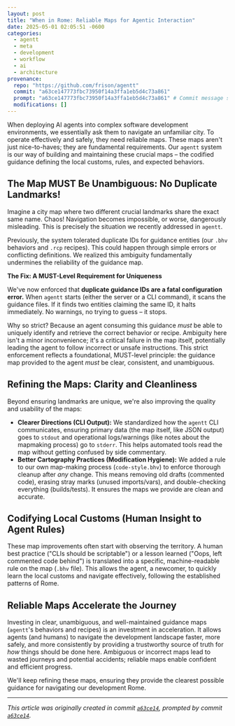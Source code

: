 ```yaml
---
layout: post
title: "When in Rome: Reliable Maps for Agentic Interaction"
date: 2025-05-01 02:05:51 -0600
categories:
  - agentt
  - meta
  - development
  - workflow
  - ai
  - architecture
provenance:
  repo: "https://github.com/frison/agentt"
  commit: "a63ce147773fbc73950f14a3ffa1eb5d4c73a861"
  prompt: "a63ce147773fbc73950f14a3ffa1eb5d4c73a861" # Commit message served as prompt
  modifications: []
---
```


When deploying AI agents into complex software development environments, we essentially ask them to navigate an unfamiliar city. To operate effectively and safely, they need reliable maps. These maps aren't just nice-to-haves; they are fundamental requirements. Our `agentt` system is our way of building and maintaining these crucial maps – the codified guidance defining the local customs, rules, and expected behaviors.

## The Map MUST Be Unambiguous: No Duplicate Landmarks!

Imagine a city map where two different crucial landmarks share the exact same name. Chaos! Navigation becomes impossible, or worse, dangerously misleading. This is precisely the situation we recently addressed in `agentt`.

Previously, the system tolerated duplicate IDs for guidance entities (our `.bhv` behaviors and `.rcp` recipes). This could happen through simple errors or conflicting definitions. We realized this ambiguity fundamentally undermines the reliability of the guidance map.

**The Fix: A MUST-Level Requirement for Uniqueness**

We've now enforced that **duplicate guidance IDs are a fatal configuration error.** When `agentt` starts (either the server or a CLI command), it scans the guidance files. If it finds two entities claiming the same ID, it halts immediately. No warnings, no trying to guess – it stops.

Why so strict? Because an agent consuming this guidance *must* be able to uniquely identify and retrieve the correct behavior or recipe. Ambiguity here isn't a minor inconvenience; it's a critical failure in the map itself, potentially leading the agent to follow incorrect or unsafe instructions. This strict enforcement reflects a foundational, MUST-level principle: the guidance map provided to the agent *must* be clear, consistent, and unambiguous.

## Refining the Maps: Clarity and Cleanliness

Beyond ensuring landmarks are unique, we're also improving the quality and usability of the maps:

*   **Clearer Directions (CLI Output):** We standardized how the `agentt` CLI communicates, ensuring primary data (the map itself, like JSON output) goes to `stdout` and operational logs/warnings (like notes about the mapmaking process) go to `stderr`. This helps automated tools read the map without getting confused by side commentary.
*   **Better Cartography Practices (Modification Hygiene):** We added a rule to our own map-making process (`code-style.bhv`) to enforce thorough cleanup after *any* change. This means removing old drafts (commented code), erasing stray marks (unused imports/vars), and double-checking everything (builds/tests). It ensures the maps we provide are clean and accurate.

## Codifying Local Customs (Human Insight to Agent Rules)

These map improvements often start with observing the territory. A human best practice ("CLIs should be scriptable") or a lesson learned ("Oops, left commented code behind") is translated into a specific, machine-readable rule on the map (`.bhv` file). This allows the agent, a newcomer, to quickly learn the local customs and navigate effectively, following the established patterns of Rome.

## Reliable Maps Accelerate the Journey

Investing in clear, unambiguous, and well-maintained guidance maps (`agentt`'s behaviors and recipes) is an investment in acceleration. It allows agents (and humans) to navigate the development landscape faster, more safely, and more consistently by providing a trustworthy source of truth for *how* things should be done here. Ambiguous or incorrect maps lead to wasted journeys and potential accidents; reliable maps enable confident and efficient progress.

We'll keep refining these maps, ensuring they provide the clearest possible guidance for navigating our development Rome.

---

*This article was originally created in commit [`a63ce14`](https://github.com/frison/agentt/commit/a63ce147773fbc73950f14a3ffa1eb5d4c73a861), prompted by commit [`a63ce14`](https://github.com/frison/agentt/commit/a63ce147773fbc73950f14a3ffa1eb5d4c73a861).*